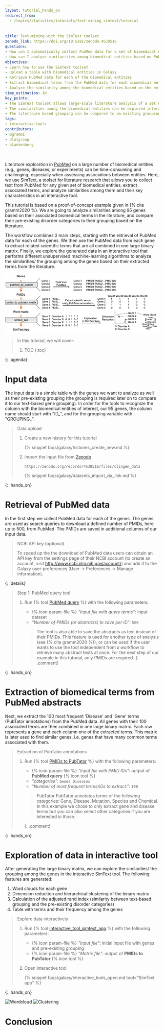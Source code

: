 ```yaml
---
layout: tutorial_hands_on
redirect_from:
  - /topics/statistics/tutorials/text-mining_simtext/tutorial


title: Text-mining with the SimText toolset
zenodo_link: https://doi.org/10.5281/zenodo.4638516
questions:
- How can I automatically collect PubMed data for a set of biomedical entities such as genes?
- How can I analyze similarities among biomedical entities based on PubMed data on large-scale?
objectives:
- Learn how to use the SimText toolset
- Upload a table with biomedical entities in Galaxy
- Retrieve PubMed data for each of the biomedical entities
- Extract biomedical terms from the PubMed data for each biomedical entity
- Analyze the similarity among the biomedical entities based on the extracted data in an interactive app
time_estimation: 1H
key_points:
- The SimText toolset allows large-scale literature analysis of a set of biomedical entities such as genes or diseases
- The similarities among the biomedical entities can be explored interactively
- The litertaure based grouping can be compared to an existing grouping to discover similarities/ relationships hidden in the literature
tags:
- interactive-tools
contributors:
- mgramm1
- dlalgroup
- blankenberg

---
```



Literature exploration in [PubMed](https://pubmed.ncbi.nlm.nih.gov/) on a large number of biomedical entities (e.g., genes, diseases, or experiments) can be time-consuming and challenging, especially when assessing associations between entities. Here, we use SimText, a toolset for literature research that allows you to collect text from PubMed for any given set of biomedical entities, extract associated terms, and analyze similarities among them and their key characteristics in an interactive tool.

This tutorial is based on a proof-of-concept example given in {% cite gramm2020 %}. We are going to analyze similarities among 95 genes based on their associated biomedical terms in the literature, and compare their pre-existing disorder categories to their grouping based on the literature.

The workflow combines 3 main steps, starting with the retrieval of PubMed data for each of the genes. We then use the PubMed data from each gene to extract related scientific terms that are all combined in one large binary matrix. Finally, we explore the generated data in an interactive tool that performs different unsupervised machine-learning algorithms to analyze the similarities/ the grouping among the genes based on their extracted terms from the literature.

![Tutorial overview](images/simtext_overview_tutorial.png "Schematic presentation of the workflow.")

> <agenda-title></agenda-title>
>
> In this tutorial, we will cover:
>
> 1. TOC
> {:toc}
>
{: .agenda}

# Input data

The input data is a simple table with the genes we want to analyze as well as their pre-existing grouping (the grouping is required later on to compare it to our text-based gene grouping). In order for the tools to recognize the column with the biomedical entities of interest, our 95 genes, the column name should start with "ID_", and for the grouping variable with "GROUPING_".

> <hands-on-title>Data upload</hands-on-title>
>
> 1. Create a new history for this tutorial
>
>    {% snippet faqs/galaxy/histories_create_new.md %}
>
> 2. Import the input file from [Zenodo](https://zenodo.org/records/4638516)
>
>    ```
>    https://zenodo.org/records/4638516/files/clingen_data
>    ```
>
>    {% snippet faqs/galaxy/datasets_import_via_link.md %}
>
{: .hands_on}

# Retrieval of PubMed data

In the first step we collect PubMed data for each of the genes. The genes are used as search queries to download a defined number of PMIDs, here up to 500, from PubMed. The PMIDs are saved in additional columns of our input data.

> <details-title>NCBI API key (optional)</details-title>
>
> To speed up the the download of PubMed data users can obtain an API key from the settings page of their NCBI account (to create an account, visit http://www.ncbi.nlm.nih.gov/account/) and add it to the Galaxy user-preferences (User → Preferences → Manage Information).
>
{: .details}

> <hands-on-title>Step 1: PubMed query tool</hands-on-title>
>
> 1. Run {% tool [PubMed query](toolshed.g2.bx.psu.edu/repos/iuc/pubmed_by_queries/pubmed_by_queries/0.0.2) %} with the following parameters:
>    - {% icon param-file %} *"Input file with query terms"*: Input dataset
>    - *"Number of PMIDs (or abstracts) to save per ID"*: `500`
>
>    > <comment-title></comment-title>
>    >
>    > The tool is also able to save the abstracts as text instead of their PMIDs. This feature is used for another type of analysis (see {% cite gramm2020 %}), or can be used if the user wants to use the tool independent from a workflow to retrieve many abstract texts at once. For the next step of our example in this tutorial, only PMIDs are required.
>    {: .comment}
>
{: .hands_on}

# Extraction of biomedical terms from PubMed abstracts

Next, we extract the 100 most frequent 'Disease' and 'Gene' terms (PubTator annotations) from the PubMed data. All genes with their 100 associated terms are then combined in one large binary matrix. Each row represents a gene and each column one of the extracted terms. This matrix is later used to find similar genes, i.e. genes that have many common terms associated with them.

> <hands-on-title>Extraction of PubTator annotations</hands-on-title>
>
> 1. Run {% tool [PMIDs to PubTator](toolshed.g2.bx.psu.edu/repos/iuc/pmids_to_pubtator_matrix/pmids_to_pubtator_matrix/0.0.2) %} with the following parameters:
>    - {% icon param-file %} *"Input file with PMID IDs"*: output of **PubMed query** {% icon tool %}
>    - *"categories"*: `Genes Diseases`
>    - *"Number of most frequent terms/IDs to extract."*: `100`
>
>    > <comment-title>PubTator</comment-title>
>    > PubTator annotates terms of the following categories: Gene, Disease, Mutation, Species and Chemical.
>    > In this example we chose to only extract gene and disease terms but you can also select other categories if you are interested in those.
>    >
>    {: .comment}
>
{: .hands_on}


# Exploration of data in interactive tool

After generating the large binary matrix, we can explore the similarities/ the grouping among the genes in the interactive SimText tool.
The following features are generated:

1. Word clouds for each gene
2. Dimension reduction and hierarchical clustering of the binary matrix
3. Calculation of the adjusted rand index (similarity between text-based grouping and the pre-existing disorder categories)
4. Table with terms and their frequency among the genes

> <hands-on-title>Explore data interactively</hands-on-title>
>
> 1. Run {% tool [interactive_tool_simtext_app](interactive_tool_simtext_app) %} with the following parameters:
>    - {% icon param-file %} *"Input file"*: initial input file with genes and pre-existing grouping
>    - {% icon param-file %} *"Matrix file"*: output of **PMIDs to PubTator** {% icon tool %}
>
> 2. Open interactive tool
>
>    {% snippet faqs/galaxy/interactive_tools_open.md tool="SimText app" %}
>
{: .hands_on}

![Wordcloud](images/simtextapp_wordcloud.gif "Left: For all genes a wordcloud with their associated terms cen be generated. Right: In the dimension reduction plot the similarities among the genes can be explored. The colouring corresponds to the pre-existing disorder categories.")
![Clustering](images/simtextapp_clustering.gif "Hierarchical clustering of the matrix. Different clustering methods can be selected and the adjusted rand index be calculated.")

# Conclusion


